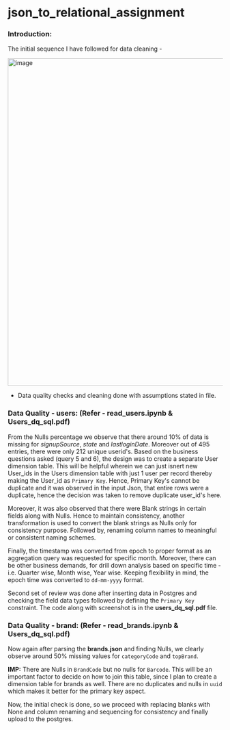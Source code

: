 # json_to_relational_assignment

### Introduction:
The initial sequence I have followed for data cleaning - 

<img width="765" alt="image" src="https://github.com/prashulk/json_to_relational_assignment/assets/67316162/883adc83-7180-42bf-ba9e-012a30e7c252">

  - Data quality checks and cleaning done with assumptions stated in file.


### Data Quality - users: (Refer - read_users.ipynb & Users_dq_sql.pdf)
From the Nulls percentage we observe that there around 10% of data is missing for *signupSource*, *state* and *lastloginDate*. Moreover out of 495 entries, there were only 212 unique userid's. Based on the business questions asked (query 5 and 6), the design was to create a separate User dimension table. This will be helpful wherein we can just isnert new User_ids in the Users dimension table with just 1 user per record thereby making the User_id as ```Primary Key```. Hence, Primary Key's cannot be duplicate and it was observed in the input Json, that entire rows were a duplicate, hence the decision was taken to remove duplicate user_id's here.  

Moreover, it was also observed that there were Blank strings in certain fields along with Nulls. Hence to maintain consistency, another transformation is used to convert the blank strings as Nulls only for consistency purpose. Followed by, renaming column names to meaningful or consistent naming schemes.

Finally, the timestamp was converted from epoch to proper format as an aggregation query was requested for specific month. Moreover, there can be other business demands, for drill down analysis based on specific time - i.e. Quarter wise, Month wise, Year wise. Keeping flexibility in mind, the epoch time was converted to ```dd-mm-yyyy``` format.


Second set of review was done after inserting data in Postgres and checking the field data types followed by defining the ```Primary Key``` constraint. The code along with screenshot is in the **users_dq_sql.pdf** file.


### Data Quality - brand: (Refer - read_brands.ipynb & Users_dq_sql.pdf)

Now again after parsing the **brands.json** and finding Nulls, we clearly observe around 50% missing values for ```categoryCode``` and ```topBrand```. 

**IMP:** There are Nulls in ```BrandCode``` but no nulls for ```Barcode```. This will be an important factor to decide on how to join this table, since I plan to create a dimension table for brands as well. There are no duplicates and nulls in ```uuid``` which makes it better for the primary key aspect. 

Now, the initial check is done, so we proceed with replacing blanks with None and column renaming and sequencing for consistency and finally upload to the postgres.
